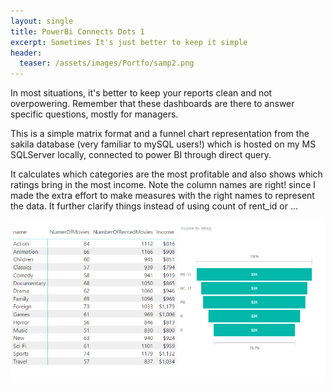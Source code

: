 ```yaml
---
layout: single
title: PowerBi Connects Dots 1
excerpt: Sometimes It's just better to keep it simple
header:
  teaser: /assets/images/Portfo/samp2.png
---
```


In most situations, it's better to keep your reports clean and not overpowering. 
Remember that these dashboards are there to answer specific questions, mostly
for managers.

This is a simple matrix format and a funnel chart representation from the sakila database (very 
familiar to mySQL users!) which is hosted on my MS SQLServer locally, connected to power BI through
direct query.

It calculates which categories are the most profitable and also shows which ratings bring in
the most income. Note the column names are right! since I made the extra effort to make measures 
with the right names to represent the data. It further clarify things instead of using count of 
rent_id or ...

![](/assets/images/Portfo/samp2.png)